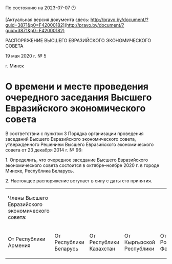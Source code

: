 По состоянию на 2023-07-07 &#x1F550;

[Актуальная версия документа здесь: http://pravo.by/document/?guid=3871&p0=F42000182](http://pravo.by/document/?guid=3871&p0=F42000182)

<p>РАСПОРЯЖЕНИЕ ВЫСШЕГО ЕВРАЗИЙСКОГО ЭКОНОМИЧЕСКОГО СОВЕТА</p>
<p>19 мая 2020 г. № 5</p>
<p>г. Минск</p>
<h1>О времени и месте проведения очередного заседания Высшего Евразийского экономического совета</h1>
<p>В соответствии с пунктом 3 Порядка организации проведения заседаний Высшего Евразийского экономического совета, утвержденного Решением Высшего Евразийского экономического совета от 23 декабря 2014 г. № 96:</p>
<p>1. Определить, что очередное заседание Высшего Евразийского экономического совета состоится в октябре–ноябре 2020 г. в городе Минске, Республика Беларусь.</p>
<p>2. Настоящее распоряжение вступает в силу с даты его принятия.</p>
<p></p>
<table>
<tr><td><p>Члены Высшего Евразийского экономического совета:</p></td></tr>
<tr>
<td><p>От Республики Армения</p></td>
<td><p>От Республики Беларусь</p></td>
<td><p>От Республики Казахстан</p></td>
<td><p>От Кыргызской Республики</p></td>
<td><p>От Российской Федерации</p></td>
</tr>
</table>
<p></p>